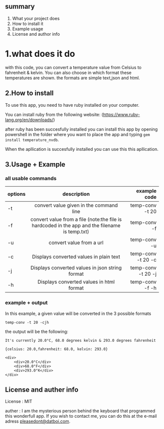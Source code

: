 ## summary

1. What your project does
2. How to install it
3. Example usage
4. License and author info


# 1.what does it do

with this code, you can convert a temperature value from Celsius to fahrenheit & kelvin.
You can also choose in which format these temperatures are shown. the formats are simple text,json and html.

## 2.How to install

To use this app, you need to have ruby installed on your computer.

You can install ruby from the following website: (https://www.ruby-lang.org/en/downloads/)

after ruby has been succesfully installed you can install this app by opening powershell in the folder where you want to place the app and typing `gem install temperature_nvdb`.

When the apllication is succesfully installed you can use this this apllication.


## 3.Usage + Example

### all usable commands

|options        |                                               description                                  | example code  |
| ------------- |:------------------------------------------------------------------------------------------:| -------------:|
| -t            |                            convert value given in the command line                         |temp-conv -t 20|
| -f            | convert value from a file (note:the file is hardcoded in the app and the filename is temp.txt) | temp-conv -f   |
| -u            |                                      convert value from a url                              |   temp-conv -u  |
|-c             |                          Displays converted values in plain text                           | temp-conv -t 20 -c|
|-j             |                      Displays converted values in json string format                       |temp-conv -t 20 -j|
|-h             |                          Displays converted values in html format                          |temp-conv -f -h|


### example + output

In this example, a given value will be converted in the 3 possible formats

```
temp-conv -t 20 -cjh

```

the output will be the following:

```
It's currently 20.0°C, 68.0 degrees kelvin & 293.0 degrees fahrenheit

{celsius: 20.0,fahrenheit: 68.0, kelvin: 293.0}

<div>
    <div>20.0°C</div>
    <div>68.0°F</div>
    <div>293.0°K</div>
</div>

```
## License and auther info

License : MIT

auther : I am the mysterious person behind the keyboard that programmed this wonderfull app.
If you wish to contact me, you can do this at the e-mail adress pleasedont@datboi.com.
